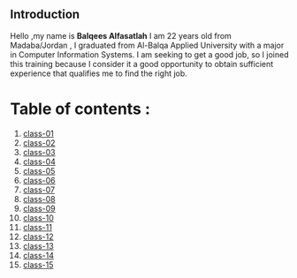 ## Introduction


Hello ,my name is **Balqees Alfasatlah** I am 22 years old from Madaba/Jordan , I graduated from Al-Balqa Applied University with a major in Computer Information Systems.
I am seeking to get a good job, so I joined this training because I consider it a good opportunity to obtain sufficient experience that qualifies me to find the right job.

# Table of contents :

1. [class-01](https://balqeesalfasatlah.github.io/reading-notes201/class-01)
2. [class-02](https://balqeesalfasatlah.github.io/reading-notes201/class-02)
3. [class-03](https://balqeesalfasatlah.github.io/reading-notes201/class-03)
4. [class-04](https://balqeesalfasatlah.github.io/reading-notes201/class-04)
5. [class-05](https://balqeesalfasatlah.github.io/reading-notes201/class-05)
6. [class-06](https://balqeesalfasatlah.github.io/reading-notes201/class-06)
7. [class-07](https://balqeesalfasatlah.github.io/reading-notes201/class-07)
8. [class-08](https://balqeesalfasatlah.github.io/reading-notes201/class-08)
9. [class-09](https://balqeesalfasatlah.github.io/reading-notes201/class-09)
10. [class-10](https://balqeesalfasatlah.github.io/reading-notes201/class-10)
11. [class-11](https://balqeesalfasatlah.github.io/reading-notes201/class-11)
12. [class-12](https://balqeesalfasatlah.github.io/reading-notes201/class-12)
13. [class-13](https://balqeesalfasatlah.github.io/reading-notes201/class-13)
14. [class-14](https://balqeesalfasatlah.github.io/reading-notes201/class-14)
15. [class-15](https://balqeesalfasatlah.github.io/reading-notes201/class-15)


